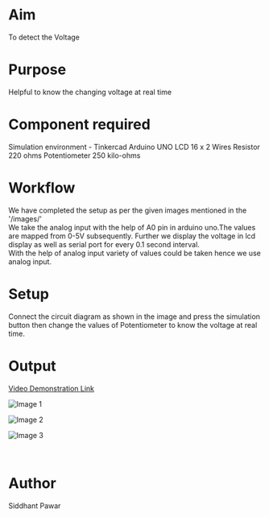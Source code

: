 # Aim
To detect the Voltage
<br>

# Purpose
Helpful to know the changing voltage at real time
<br>

# Component required
Simulation environment - Tinkercad
Arduino UNO
LCD 16 x 2 
Wires
Resistor 220 ohms 
Potentiometer 250 kilo-ohms
<br>


# Workflow
We have completed the setup as per the given images mentioned in the '/images/'<br>
We take the analog input with the help of A0 pin in arduino uno.The values are mapped from 0-5V subsequently. Further we display the voltage in lcd display as well as serial port for every 0.1 second interval.<br>With the help of analog input variety of values could be taken hence we use analog input.
<br>

# Setup 
Connect the circuit diagram as shown in the image and press the simulation button then change the values of Potentiometer to know the voltage at real time.

# Output

[Video Demonstration Link](Images/Voltage%20Sensing%20using%20Arduino%20Video%20Demonstration.mp4)

![Image 1](Images/SS-1.png)

![Image 2](Images/SS-2.png)

![Image 3](Images/SS-3.png)

<br>

# Author
Siddhant Pawar
